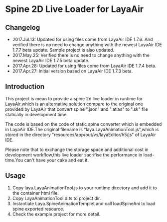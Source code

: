# Spine 2D Live Loader for LayaAir

## Changelog
* 2017.Jul.13: Updated for using files come from LayaAir IDE 1.7.6. And verified there is no need to change anything with the newest LayaAir IDE 1.7.7 beta update. Sample project is also updated.
* 2017.May.25: Verified there is no need to change anything with the newest LayaAir IDE 1.7.5 beta update.
* 2017.Apr.28: Updated for using files come from LayaAir IDE 1.7.4 beta.
* 2017.Apr.27: Initial version based on LayaAir IDE 1.7.3 beta.

## Introduction
This project is mean to provide a spine 2d live loader in runtime for LayaAir,which is an alternative solution compare to  the original one provided by LayaAir that convert spine ".json" and ".atlas" to ".sk" file statically in development time.

The code is based on the code of static spine converter which is embedded in LayaAir IDE.The original filename is "laya.LayaAnimationTool.js",which is stored in the directory "resources/app/out/vs/layaEditor/h5/js" of LayaAir IDE.

Please note that to exchange the storage space and additional cost in development workflow,this live loader sacrifise the performance in load-time.You can't have your cake and eat it.

## Usage
1. Copy laya.LayaAnimationTool.js to your runtime directory and add it to the container html file.
2. Copy LayaAnimationTool.d.ts to project dir.
3. Instantiate Laya.SpineAnimationTemplet and call loadSpineAni to load spine exported resource.
4. Check the example project for more detail.
